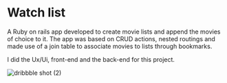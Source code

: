 # Watch list

A Ruby on rails app developed to create movie lists and append the movies of choice to it. The app was based on CRUD actions, nested routings and made use of a join table to associate movies to lists through bookmarks.

I did the Ux/Ui, front-end and the back-end for this project.

![dribbble shot (2)](https://user-images.githubusercontent.com/33285862/179214063-1d37c81b-3a72-478c-805f-11e69b83e27d.png)
